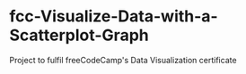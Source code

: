 # fcc-Visualize-Data-with-a-Scatterplot-Graph
Project to fulfil freeCodeCamp's Data Visualization certificate 
